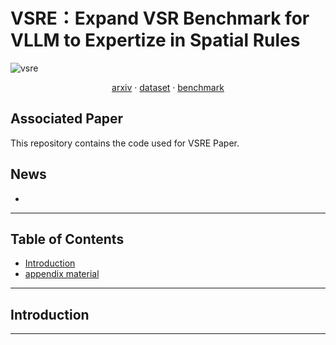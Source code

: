 # VSRE：Expand VSR Benchmark for VLLM to Expertize in Spatial Rules
![vsre](https://github.com/user-attachments/assets/bc065667-c97c-4691-aae7-586c4decc42d)

  <p align="center">  
    <a href="https://arxiv.org/abs/2205.00363">arxiv</a>
    ·
    <a href="https://github.com/cambridgeltl/visual-spatial-reasoning/tree/master/data">dataset</a>
    ·
    <a href="https://paperswithcode.com/sota/visual-reasoning-on-vsr">benchmark</a>
    
  </p>

## Associated Paper
This repository contains the code used for VSRE Paper. 

## News
- 



---

## Table of Contents

- [Introduction](#introduction)
- [appendix material](https://github.com/user-attachments/files/18237160/appendix.pdf)



---

## Introduction


---


